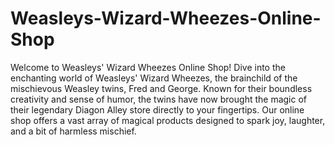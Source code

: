 # Weasleys-Wizard-Wheezes-Online-Shop
Welcome to Weasleys' Wizard Wheezes Online Shop!  Dive into the enchanting world of Weasleys' Wizard Wheezes, the brainchild of the mischievous Weasley twins, Fred and George. Known for their boundless creativity and sense of humor, the twins have now brought the magic of their legendary Diagon Alley store directly to your fingertips. Our online shop offers a vast array of magical products designed to spark joy, laughter, and a bit of harmless mischief.
